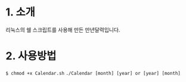 # 1. 소개
리눅스의 쉘 스크립트를 사용해 만든 만년달력입니다.

# 2. 사용방법
<code>$ chmod +x Calendar.sh</code>
```./Calendar [month] [year] or [year] [month]```
